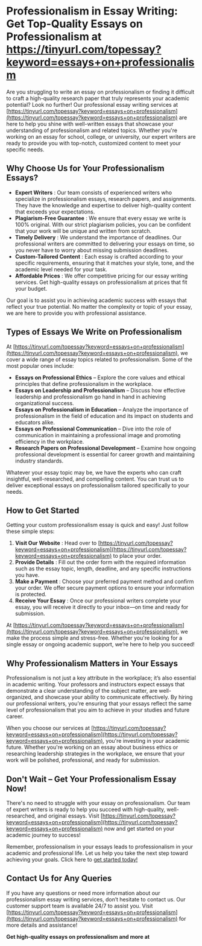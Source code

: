 # Professionalism in Essay Writing: Get Top-Quality Essays on Professionalism at https://tinyurl.com/topessay?keyword=essays+on+professionalism

Are you struggling to write an essay on professionalism or finding it difficult to craft a high-quality research paper that truly represents your academic potential? Look no further! Our professional essay writing services at [https://tinyurl.com/topessay?keyword=essays+on+professionalism](https://tinyurl.com/topessay?keyword=essays+on+professionalism) are here to help you shine with well-written essays that showcase your understanding of professionalism and related topics. Whether you're working on an essay for school, college, or university, our expert writers are ready to provide you with top-notch, customized content to meet your specific needs.

## Why Choose Us for Your Professionalism Essays?

- **Expert Writers** : Our team consists of experienced writers who specialize in professionalism essays, research papers, and assignments. They have the knowledge and expertise to deliver high-quality content that exceeds your expectations.
- **Plagiarism-Free Guarantee** : We ensure that every essay we write is 100% original. With our strict plagiarism policies, you can be confident that your work will be unique and written from scratch.
- **Timely Delivery** : We understand the importance of deadlines. Our professional writers are committed to delivering your essays on time, so you never have to worry about missing submission deadlines.
- **Custom-Tailored Content** : Each essay is crafted according to your specific requirements, ensuring that it matches your style, tone, and the academic level needed for your task.
- **Affordable Prices** : We offer competitive pricing for our essay writing services. Get high-quality essays on professionalism at prices that fit your budget.

Our goal is to assist you in achieving academic success with essays that reflect your true potential. No matter the complexity or topic of your essay, we are here to provide you with professional assistance.

## Types of Essays We Write on Professionalism

At [https://tinyurl.com/topessay?keyword=essays+on+professionalism](https://tinyurl.com/topessay?keyword=essays+on+professionalism), we cover a wide range of essay topics related to professionalism. Some of the most popular ones include:

- **Essays on Professional Ethics** – Explore the core values and ethical principles that define professionalism in the workplace.
- **Essays on Leadership and Professionalism** – Discuss how effective leadership and professionalism go hand in hand in achieving organizational success.
- **Essays on Professionalism in Education** – Analyze the importance of professionalism in the field of education and its impact on students and educators alike.
- **Essays on Professional Communication** – Dive into the role of communication in maintaining a professional image and promoting efficiency in the workplace.
- **Research Papers on Professional Development** – Examine how ongoing professional development is essential for career growth and maintaining industry standards.

Whatever your essay topic may be, we have the experts who can craft insightful, well-researched, and compelling content. You can trust us to deliver exceptional essays on professionalism tailored specifically to your needs.

## How to Get Started

Getting your custom professionalism essay is quick and easy! Just follow these simple steps:

1. **Visit Our Website** : Head over to [https://tinyurl.com/topessay?keyword=essays+on+professionalism](https://tinyurl.com/topessay?keyword=essays+on+professionalism) to place your order.
2. **Provide Details** : Fill out the order form with the required information such as the essay topic, length, deadline, and any specific instructions you have.
3. **Make a Payment** : Choose your preferred payment method and confirm your order. We offer secure payment options to ensure your information is protected.
4. **Receive Your Essay** : Once our professional writers complete your essay, you will receive it directly to your inbox—on time and ready for submission.

At [https://tinyurl.com/topessay?keyword=essays+on+professionalism](https://tinyurl.com/topessay?keyword=essays+on+professionalism), we make the process simple and stress-free. Whether you're looking for a single essay or ongoing academic support, we’re here to help you succeed!

## Why Professionalism Matters in Your Essays

Professionalism is not just a key attribute in the workplace; it’s also essential in academic writing. Your professors and instructors expect essays that demonstrate a clear understanding of the subject matter, are well-organized, and showcase your ability to communicate effectively. By hiring our professional writers, you're ensuring that your essays reflect the same level of professionalism that you aim to achieve in your studies and future career.

When you choose our services at [https://tinyurl.com/topessay?keyword=essays+on+professionalism](https://tinyurl.com/topessay?keyword=essays+on+professionalism), you're investing in your academic future. Whether you're working on an essay about business ethics or researching leadership strategies in the workplace, we ensure that your work will be polished, professional, and ready for submission.

## Don't Wait – Get Your Professionalism Essay Now!

There's no need to struggle with your essay on professionalism. Our team of expert writers is ready to help you succeed with high-quality, well-researched, and original essays. Visit [https://tinyurl.com/topessay?keyword=essays+on+professionalism](https://tinyurl.com/topessay?keyword=essays+on+professionalism) now and get started on your academic journey to success!

Remember, professionalism in your essays leads to professionalism in your academic and professional life. Let us help you take the next step toward achieving your goals. Click here to [get started today!](https://tinyurl.com/topessay?keyword=essays+on+professionalism)

## Contact Us for Any Queries

If you have any questions or need more information about our professionalism essay writing services, don’t hesitate to contact us. Our customer support team is available 24/7 to assist you. Visit [https://tinyurl.com/topessay?keyword=essays+on+professionalism](https://tinyurl.com/topessay?keyword=essays+on+professionalism) for more details and assistance!

**Get high-quality essays on professionalism and more at**
